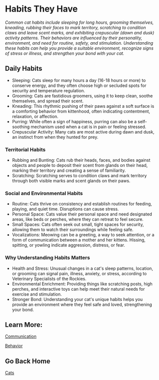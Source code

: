 # Habits They Have 

_Common cat habits include sleeping for long hours, grooming themselves, kneading, rubbing their faces to mark territory, scratching to condition claws and leave scent marks, and exhibiting crepuscular (dawn and dusk) activity patterns. Their behaviors are influenced by their personality, environment, and need for routine, safety, and stimulation. Understanding these habits can help you provide a suitable environment, recognize signs of stress or illness, and strengthen your bond with your cat._ 

## Daily Habits 

* Sleeping: Cats sleep for many hours a day (16-18 hours or more) to conserve energy, and they often choose high or secluded spots for security and temperature regulation. 
* Grooming: Cats are fastidious groomers, using it to keep clean, soothe themselves, and spread their scent. 
* Kneading: This rhythmic pushing of their paws against a soft surface is a comforting behavior from kittenhood, often indicating contentment, relaxation, or affection. 
* Purring: While often a sign of happiness, purring can also be a self-soothing mechanism used when a cat is in pain or feeling stressed. 
* Crepuscular Activity: Many cats are most active during dawn and dusk, an instinct from when they hunted for prey. 

### Territorial Habits

* Rubbing and Bunting: Cats rub their heads, faces, and bodies against objects and people to deposit their scent from glands on their head, marking their territory and creating a sense of familiarity. 
* Scratching: Scratching serves to condition claws and mark territory through both visible marks and scent glands on their paws. 

### Social and Environmental Habits

* Routine: Cats thrive on consistency and establish routines for feeding, playing, and quiet time. Disruptions can cause stress. 
* Personal Space: Cats value their personal space and need designated areas, like beds or perches, where they can retreat to feel secure. 
* Small Spaces: Cats often seek out small, tight spaces for security, allowing them to watch their surroundings while feeling safe. 
* Vocalizations: Meowing can be a greeting, a way to seek attention, or a form of communication between a mother and her kittens. Hissing, spitting, or yowling indicate aggression, distress, or fear.

### Why Understanding Habits Matters

* Health and Stress: Unusual changes in a cat's sleep patterns, location, or grooming can signal pain, illness, anxiety, or stress, according to Veterinary Specialists of the Rockies. 
* Environmental Enrichment: Providing things like scratching posts, high perches, and interactive toys can help meet their natural needs for exercise and stimulation. 
* Stronger Bond: Understanding your cat's unique habits helps you provide an environment where they feel safe and loved, strengthening your bond.

## Learn More:

[Communication](communication.md)

[Behavior](behavior.md)

## Go Back Home 

[Cats](../../cats.md)

